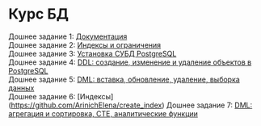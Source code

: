 # Курс БД
Дошнее задание 1: [Документация](https://github.com/ArinichElena/Documentation)  
Дошнее задание 2: [Индексы и ограничения](https://github.com/ArinichElena/indexes_and_constraints)  
Дошнее задание 3: [Установка СУБД PostgreSQL](https://github.com/ArinichElena/PostgreSQL)  
Дошнее задание 4: [DDL: создание, изменение и удаление объектов в PostgreSQL](https://github.com/ArinichElena/DDL)  
Дошнее задание 5: [DML: вставка, обновление, удаление, выборка данных](https://github.com/ArinichElena/DML)  
Дошнее задание 6: [Индексы] (https://github.com/ArinichElena/create_index)
Дошнее задание 7: [DML: агрегация и сортировка, CTE, аналитические функции](https://github.com/ArinichElena/DML_2)
